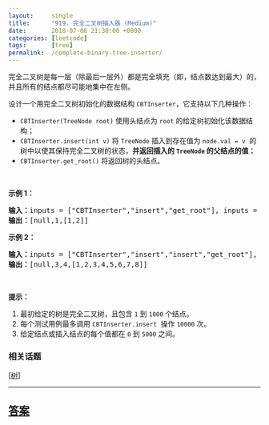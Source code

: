 ```yaml
---
layout:     single
title:      "919. 完全二叉树插入器 (Medium)"
date:       2018-07-08 21:30:00 +0800
categories: [leetcode]
tags:       [tree]
permalink:  /complete-binary-tree-inserter/
---
```


<p>完全二叉树是每一层（除最后一层外）都是完全填充（即，结点数达到最大）的，并且所有的结点都尽可能地集中在左侧。</p>

<p>设计一个用完全二叉树初始化的数据结构&nbsp;<code>CBTInserter</code>，它支持以下几种操作：</p>

<ul>
	<li><code>CBTInserter(TreeNode root)</code>&nbsp;使用头结点为&nbsp;<code>root</code>&nbsp;的给定树初始化该数据结构；</li>
	<li><code>CBTInserter.insert(int v)</code> 将&nbsp;<code>TreeNode</code>&nbsp;插入到存在值为&nbsp;<code>node.val =&nbsp;v</code>&nbsp; 的树中以使其保持完全二叉树的状态，<strong>并返回插入的 <code>TreeNode</code>&nbsp;的父结点的值</strong>；</li>
	<li><code>CBTInserter.get_root()</code> 将返回树的头结点。</li>
</ul>

<p>&nbsp;</p>

<ol>
</ol>

<p><strong>示例 1：</strong></p>

<pre><strong>输入：</strong>inputs = [&quot;CBTInserter&quot;,&quot;insert&quot;,&quot;get_root&quot;], inputs = [[[1]],[2],[]]
<strong>输出：</strong>[null,1,[1,2]]
</pre>

<p><strong>示例 2：</strong></p>

<pre><strong>输入：</strong>inputs = [&quot;CBTInserter&quot;,&quot;insert&quot;,&quot;insert&quot;,&quot;get_root&quot;], inputs = [[[1,2,3,4,5,6]],[7],[8],[]]
<strong>输出：</strong>[null,3,4,[1,2,3,4,5,6,7,8]]
</pre>

<p>&nbsp;</p>

<p><strong>提示：</strong></p>

<ol>
	<li>最初给定的树是完全二叉树，且包含&nbsp;<code>1</code>&nbsp;到&nbsp;<code>1000</code>&nbsp;个结点。</li>
	<li>每个测试用例最多调用&nbsp;<code>CBTInserter.insert</code>&nbsp; 操作&nbsp;<code>10000</code>&nbsp;次。</li>
	<li>给定结点或插入结点的每个值都在&nbsp;<code>0</code>&nbsp;到&nbsp;<code>5000</code>&nbsp;之间。</li>
</ol>

### 相关话题
  [[树](https://github.com/openset/leetcode/tree/master/tag/tree/README.md)]

---

## [答案](https://github.com/openset/leetcode/tree/master/problems/complete-binary-tree-inserter)
